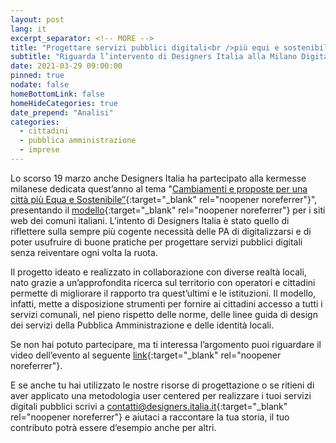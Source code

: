 ```yaml
---
layout: post
lang: it
excerpt_separator: <!-- MORE -->
title: "Progettare servizi pubblici digitali<br />più equi e sostenibili"
subtitle: "Riguarda l’intervento di Designers Italia alla Milano Digital Week"
date: 2021-03-29 09:00:00
pinned: true
nodate: false
homeBottomLink: false
homeHideCategories: true
date_prepend: "Analisi"
categories:
  - cittadini
  - pubblica amministrazione
  - imprese
---
```


<!-- MORE -->

Lo scorso 19 marzo anche Designers Italia ha partecipato alla kermesse milanese dedicata quest’anno al tema "[Cambiamenti e proposte per una città più Equa e Sostenibile”](https://www.milanodigitalweek.com/){:target="_blank" rel="noopener noreferrer"}", presentando il [modello](https://designers.italia.it/kit/comuni/){:target="_blank" rel="noopener noreferrer"} per i siti web dei comuni italiani. L’intento di Designers Italia è stato quello di riflettere sulla sempre più cogente necessità delle PA di digitalizzarsi e di poter usufruire di buone pratiche per progettare servizi pubblici digitali senza reiventare ogni volta la ruota.  

Il progetto ideato e realizzato in collaborazione con diverse realtà locali, nato grazie a un’approfondita ricerca sul territorio con operatori e cittadini permette di migliorare il rapporto tra quest’ultimi e le istituzioni. Il modello, infatti, mette a disposizione strumenti per fornire ai cittadini accesso a tutti i servizi comunali, nel pieno rispetto delle norme, delle linee guida di design dei servizi della Pubblica Amministrazione e delle identità locali.  

Se non hai potuto partecipare, ma ti interessa l’argomento puoi riguardare il video dell’evento al seguente [link](https://www.youtube.com/watch?v=DlLTpVBCX8k){:target="_blank" rel="noopener noreferrer"}.  

E se anche tu hai utilizzato le nostre risorse di progettazione o se ritieni di aver applicato una metodologia user centered per realizzare i tuoi servizi digitali pubblici scrivi a [contatti@designers.italia.it](mailto:contatti@designers.italia.it){:target="_blank" rel="noopener noreferrer"} e aiutaci a raccontare la tua storia, il tuo contributo potrà essere d’esempio anche per altri.  
